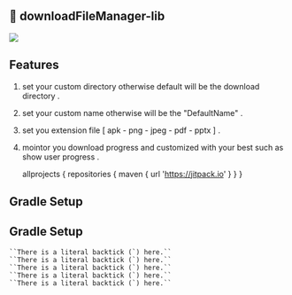 ## :slightly_smiling_face:  downloadFileManager-lib 

[![](https://jitpack.io/v/Bashirkhalil/downloadFileManager-lib.svg)](https://jitpack.io/#Bashirkhalil/downloadFileManager-lib)


## Features 

1. set your custom directory otherwise default will be the download directory .
2. set your custom name otherwise will be the "DefaultName" .
3. set you extension file [ apk - png - jpeg - pdf - pptx ] .
4. mointor you download progress and customized with your best such as show user progress .


	allprojects {
		repositories {
			maven { url 'https://jitpack.io' }
		}
	}
	
	
## Gradle Setup



## Gradle Setup
	
	``There is a literal backtick (`) here.``
	``There is a literal backtick (`) here.``
	``There is a literal backtick (`) here.``
	``There is a literal backtick (`) here.``
	``There is a literal backtick (`) here.``
